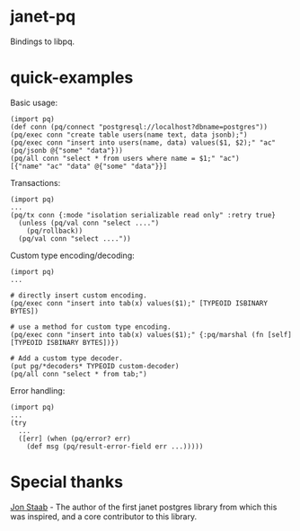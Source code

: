 # janet-pq
Bindings to libpq.

# quick-examples

Basic usage:

```
(import pq)
(def conn (pq/connect "postgresql://localhost?dbname=postgres"))
(pq/exec conn "create table users(name text, data jsonb);")
(pq/exec conn "insert into users(name, data) values($1, $2);" "ac" (pq/jsonb @{"some" "data"}))
(pq/all conn "select * from users where name = $1;" "ac")
[{"name" "ac" "data" @{"some" "data"}}]
```

Transactions:

```
(import pq)
...
(pq/tx conn {:mode "isolation serializable read only" :retry true}
  (unless (pq/val conn "select ....")
    (pq/rollback))
  (pq/val conn "select ...."))
```

Custom type encoding/decoding:

```
(import pq)
...

# directly insert custom encoding.
(pq/exec conn "insert into tab(x) values($1);" [TYPEOID ISBINARY BYTES])

# use a method for custom type encoding.
(pq/exec conn "insert into tab(x) values($1);" {:pq/marshal (fn [self] [TYPEOID ISBINARY BYTES])})

# Add a custom type decoder.
(put pg/*decoders* TYPEOID custom-decoder)
(pq/all conn "select * from tab;")

```

Error handling:

```
(import pq)
...
(try
  ...
  ([err] (when (pq/error? err)
    (def msg (pq/result-error-field err ...)))))
```

# Special thanks

[Jon Staab](https://github.com/staab) - The author of the first janet postgres library from which this was inspired, and a core contributor to this library.
